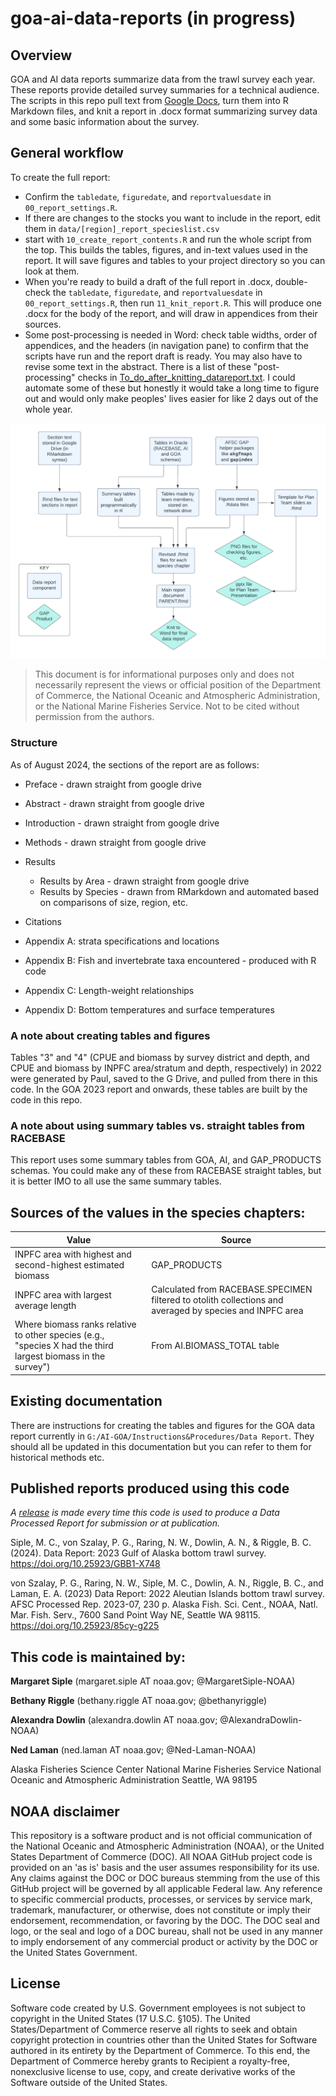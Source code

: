 # goa-ai-data-reports (in progress)

## Overview
GOA and AI data reports summarize data from the trawl survey each year. These reports provide detailed survey summaries for a technical audience. The scripts in this repo pull text from [Google Docs](https://drive.google.com/drive/folders/1UAQKChSuKohsRJ5enOloHPk3qFtk5kVC), turn them into R Markdown files, and knit a report in .docx format summarizing survey data and some basic information about the survey. 

## General workflow
To create the full report: 

- Confirm the `tabledate`, `figuredate`, and `reportvaluesdate` in `00_report_settings.R`. 
- If there are changes to the stocks you want to include in the report, edit them in `data/[region]_report_specieslist.csv`
- start with `10_create_report_contents.R` and run the whole script from the top. This builds the tables, figures, and in-text values used in the report. It will save figures and tables to your project directory so you can look at them.
- When you're ready to build a draft of the full report in .docx, double-check the `tabledate`, `figuredate`, and `reportvaluesdate` in `00_report_settings.R`, then run `11_knit_report.R`. This will produce one .docx for the body of the report, and will draw in appendices from their sources.
- Some post-processing is needed in Word: check table widths, order of appendices, and the headers (in navigation pane) to confirm that the scripts have run and the report draft is ready. You may also have to revise some text in the abstract. There is a list of these "post-processing" checks in [To_do_after_knitting_datareport.txt](To_do_after_knitting_datareport.txt). I could automate some of these but honestly it would take a long time to figure out and would only make peoples' lives easier for like 2 days out of the whole year.

![Diagram of report structure](img/DataReportFlowChart.png)

> This document is for informational purposes only and does not necessarily represent the views or official position of the Department of Commerce, the National Oceanic and Atmospheric Administration, or the National Marine Fisheries Service. Not to be cited without permission from the authors.

### Structure

As of August 2024, the sections of the report are as follows:

- Preface - drawn straight from google drive
- Abstract - drawn straight from google drive
- Introduction - drawn straight from google drive
- Methods - drawn straight from google drive
- Results 
  - Results by Area - drawn straight from google drive
  - Results by Species - drawn from RMarkdown and automated based on comparisons of size, region, etc.

- Citations
- Appendix A: strata specifications and locations
- Appendix B: Fish and invertebrate taxa encountered - produced with R code
- Appendix C: Length-weight relationships
- Appendix D: Bottom temperatures and surface temperatures

### A note about creating tables and figures
Tables "3" and "4" (CPUE and biomass by survey district and depth, and CPUE and biomass by INPFC area/stratum and depth, respectively) in 2022 were generated by Paul, saved to the G Drive, and pulled from there in this code. In the GOA 2023 report and onwards, these tables are built by the code in this repo.

### A note about using summary tables vs. straight tables from RACEBASE
This report uses some summary tables from GOA, AI, and GAP_PRODUCTS schemas. You could make any of these from RACEBASE straight tables, but it is better IMO to all use the same summary tables.

## Sources of the values in the species chapters:

| Value      | Source |
| ----------- | ----------- |
| INPFC area with highest and second-highest estimated biomass      | GAP_PRODUCTS       |
| INPFC area with largest average length   | Calculated from RACEBASE.SPECIMEN filtered to otolith collections and averaged by species and INPFC area        |
| Where biomass ranks relative to other species (e.g., "species X had the third largest biomass in the survey")   | From AI.BIOMASS_TOTAL table |

## Existing documentation
There are instructions for creating the tables and figures for the GOA data report currently in `G:/AI-GOA/Instructions&Procedures/Data Report`. They should all be updated in this documentation but you can refer to them for historical methods etc.

## Published reports produced using this code

*A [release](https://github.com/MargaretSiple-NOAA/goa-ai-data-reports/releases) is made every time this code is used to produce a Data Processed Report for submission or at publication.*

Siple, M. C., von Szalay, P. G., Raring, N. W., Dowlin, A. N., & Riggle, B. C. (2024). Data Report: 2023 Gulf of Alaska bottom trawl survey. https://doi.org/10.25923/GBB1-X748

von Szalay, P. G., Raring, N. W., Siple, M. C., Dowlin, A. N., Riggle, B. C., and Laman, E. A. (2023) Data Report: 2022 Aleutian Islands bottom trawl survey.  AFSC Processed Rep. 2023-07, 230 p. Alaska Fish. Sci. Cent., NOAA, Natl. Mar. Fish. Serv., 7600 Sand Point Way NE, Seattle WA 98115. https://doi.org/10.25923/85cy-g225

## This code is maintained by:
**Margaret Siple** (margaret.siple AT noaa.gov; @MargaretSiple-NOAA)

**Bethany Riggle** (bethany.riggle AT noaa.gov; @bethanyriggle)

**Alexandra Dowlin** (alexandra.dowlin AT noaa.gov; @AlexandraDowlin-NOAA)

**Ned Laman** (ned.laman AT noaa.gov; @Ned-Laman-NOAA)

Alaska Fisheries Science Center
National Marine Fisheries Service 
National Oceanic and Atmospheric Administration
Seattle, WA 98195

## NOAA disclaimer
This repository is a software product and is not official communication of the National Oceanic and Atmospheric Administration (NOAA), or the United States Department of Commerce (DOC). All NOAA GitHub project code is provided on an 'as is' basis and the user assumes responsibility for its use. Any claims against the DOC or DOC bureaus stemming from the use of this GitHub project will be governed by all applicable Federal law. Any reference to specific commercial products, processes, or services by service mark, trademark, manufacturer, or otherwise, does not constitute or imply their endorsement, recommendation, or favoring by the DOC. The DOC seal and logo, or the seal and logo of a DOC bureau, shall not be used in any manner to imply endorsement of any commercial product or activity by the DOC or the United States Government.

## License
Software code created by U.S. Government employees is not subject to copyright in the United States (17 U.S.C. §105). The United States/Department of Commerce reserve all rights to seek and obtain copyright protection in countries other than the United States for Software authored in its entirety by the Department of Commerce. To this end, the Department of Commerce hereby grants to Recipient a royalty-free, nonexclusive license to use, copy, and create derivative works of the Software outside of the United States.
